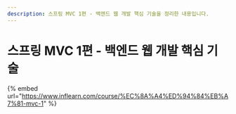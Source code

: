 ```yaml
---
description: 스프링 MVC 1편 - 백엔드 웹 개발 핵심 기술을 정리한 내용입니다.
---
```


# 스프링 MVC 1편 - 백엔드 웹 개발 핵심 기술

{% embed url="https://www.inflearn.com/course/%EC%8A%A4%ED%94%84%EB%A7%81-mvc-1" %}
